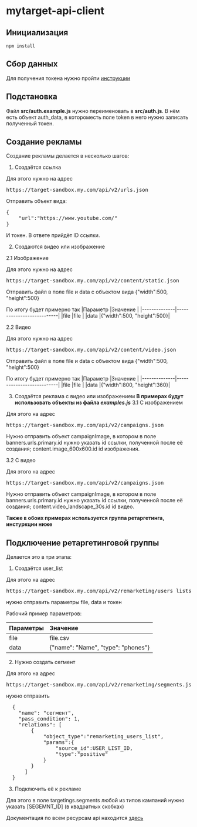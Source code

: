 # mytarget-api-client

## Инициализация
```
npm install
```

## Сбор данных

Для получения токена нужно пройти [инструкции](https://target.my.com/help/advertisers/api_access/ru)

## Подстановка

Файл **src/auth.example.js** нужно переименовать в **src/auth.js**. В нём есть объект auth_data, в котороместь поле token в него нужно записать полученный токен.

## Создание рекламы

Создание рекламы делается в несколько шагов:

1. Создаётся ссылка

Для этого нужно на адрес
<pre>
https://target-sandbox.my.com/api/v2/urls.json
</pre>
Отправить объект вида:
<pre>
{
    "url":"https://www.youtube.com/"
}
</pre>
И токен.
В ответе прийдёт ID ссылки.

2. Создаются видео или изображение

2.1 Изображение

Для этого нужно на адрес
<pre>
https://target-sandbox.my.com/api/v2/content/static.json
</pre>

Отправить файл в поле file и data с объектом вида {"width":500, "height":500}

По итогу будет примерно так
|Параметр      |Значение                   |
|--------------|---------------------------|
|file          |file                       |
|data          |{"width":500, "height":500}|

2.2 Видео

Для этого нужно на адрес
<pre>
https://target-sandbox.my.com/api/v2/content/video.json
</pre>

Отправить файл в поле file и data с объектом вида {"width":500, "height":500}

По итогу будет примерно так
|Параметр      |Значение                   |
|--------------|---------------------------|
|file          |file                       |
|data          |{"width":800, "height":360}|

3. Создаётся реклама с видео или изображением
**В примерах будут использовать объекты из файла *examples.js***
3.1 С изображением

Для этого на адрес
<pre>
https://target-sandbox.my.com/api/v2/campaigns.json
</pre>

Нужно отправить объект campaignImage, в котором в поле banners.urls.primary.id нужно указать id ссылки, полученной после её создания; content.image_600x600.id id изображения.

3.2 С видео

Для этого на адрес 
<pre>
https://target-sandbox.my.com/api/v2/campaigns.json
</pre>

Нужно отправить объект campaignImage, в котором в поле banners.urls.primary.id нужно указать id ссылки, полученной после её создания; content.video_landscape_30s.id id видео.

**Также в обоих примерах используется группа ретаргетинга, инстуркции ниже**

##  Подключение ретаргетинговой группы

Делается это в три этапа:
1. Создаётся user_list

Для этого на адрес
<pre>
https://target-sandbox.my.com/api/v2/remarketing/users_lists.json
</pre>
нужно отправить параметры file, data и токен

Рабочий пример параметров:

| Параметры | Значение                          |
| ----------|:----------------------------------|
| file      | file.csv                          |
| data      | {"name": "Name", "type": "phones"}|

2. Нужно создать сегмент

Для этого на адрес
<pre>
https://target-sandbox.my.com/api/v2/remarketing/segments.json
</pre>
нужно отправить
<pre>
  {
    "name": "сегмент",
    "pass_condition": 1,
    "relations": [
        {
            "object_type":"remarketing_users_list",
            "params":{
                "source_id":USER_LIST_ID,
                "type":"positive"
            }
        }
      ]
  }
</pre>

3. Подключить её к рекламе

Для этого в поле targetings.segments любой из типов кампаний нужно указать [SEGEMNT_ID] (в квадратных скобках)


Документация по всем ресурсам api находится [здесь](https://target.my.com/doc/api/ru/resource/AudienceScoreStats)